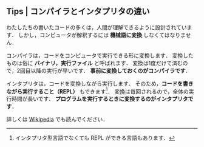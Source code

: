 ## Tips | コンパイラとインタプリタの違い

わたしたちの書いたコードの多くは，人間が理解できるように設計されています．
しかし，コンピュータが解釈するには **機械語に変換** しなくてはなりません．

コンパイラは，コードをコンピュータで実行できる形に変換します．
変換したものは俗に **バイナリ，実行ファイル** と呼ばれます．
変換は1度だけで済むので，2回目以降の実行が早いです．
**事前に変換しておくのがコンパイラです**．

インタプリタは，コードを変換しながら実行します．
そのため，**コードを書きながら実行すること（REPL）** もできます[^†1]．
変換は毎回されるので，全体の実行時間が長いです．
**プログラムを実行するときに変換するのがインタプリタです**．

詳しくは [Wikipedia][tips-interpreter] でも読んでください．

[tips-interpreter]: https://ja.wikipedia.org/wiki/%E3%82%A4%E3%83%B3%E3%82%BF%E3%83%97%E3%83%AA%E3%82%BF#.E7.9F.AD.E6.89.80:_.E5.AE.9F.E8.A1.8C.E9.80.9F.E5.BA.A6.E3.81.AE.E9.81.85.E3.81.95

[^†1]: インタプリタ型言語でなくても REPL ができる言語もあります．
